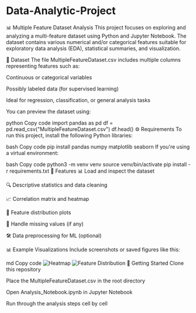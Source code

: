 # Data-Analytic-Project
📊 Multiple Feature Dataset Analysis
This project focuses on exploring and analyzing a multi-feature dataset using Python and Jupyter Notebook. The dataset contains various numerical and/or categorical features suitable for exploratory data analysis (EDA), statistical summaries, and visualization.

📁 Dataset
The file MultipleFeatureDataset.csv includes multiple columns representing features such as:

Continuous or categorical variables

Possibly labeled data (for supervised learning)

Ideal for regression, classification, or general analysis tasks

You can preview the dataset using:

python
Copy code
import pandas as pd
df = pd.read_csv("MultipleFeatureDataset.csv")
df.head()
⚙️ Requirements
To run this project, install the following Python libraries:

bash
Copy code
pip install pandas numpy matplotlib seaborn
If you're using a virtual environment:

bash
Copy code
python3 -m venv venv
source venv/bin/activate
pip install -r requirements.txt
📒 Features
📊 Load and inspect the dataset

🔍 Descriptive statistics and data cleaning

📈 Correlation matrix and heatmap

🧮 Feature distribution plots

🧹 Handle missing values (if any)

🛠️ Data preprocessing for ML (optional)

📊 Example Visualizations
Include screenshots or saved figures like this:

md
Copy code
![Heatmap](images/correlation_heatmap.png)
![Feature Distribution](images/feature_distribution.png)
🚀 Getting Started
Clone this repository

Place the MultipleFeatureDataset.csv in the root directory

Open Analysis_Notebook.ipynb in Jupyter Notebook

Run through the analysis steps cell by cell
